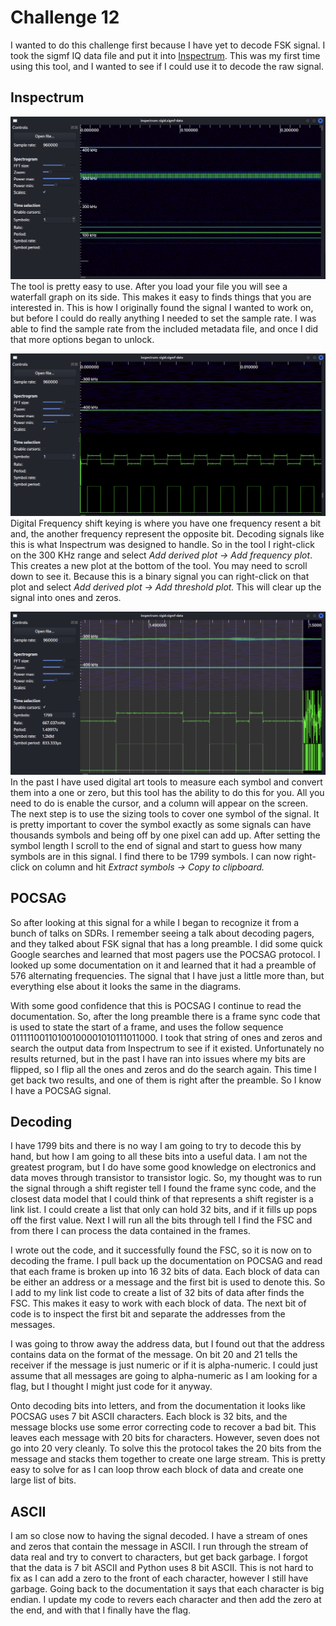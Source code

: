 # Challenge 12
I wanted to do this challenge first because I have yet to decode FSK signal.
I took the sigmf IQ data file and put it into [Inspectrum](https://github.com/miek/inspectrum). 
This was my first time using this tool, 
and I wanted to see if I could use it to decode the raw signal.

## Inspectrum
![inspectrum_raw](inspectrum_raw.png)
The tool is pretty easy to use. After you load your file you will see a waterfall graph on its side.
This makes it easy to finds things that you are interested in. 
This is how I originally found the signal I wanted to work on, 
but before I could do really anything I needed to set the sample rate.
I was able to find the sample rate from the included metadata file,
and once I did that more options began to unlock. 

![inspectrum_plot](inspectrum_plot.png)
Digital Frequency shift keying is where you have one frequency resent a bit and, 
the another frequency represent the opposite bit.
Decoding signals like this is what Inspectrum was designed to handle.
So in the tool I right-click on the 300 KHz range and select *Add derived plot -> Add frequency plot*.
This creates a new plot at the bottom of the tool.
You may need to scroll down to see it. 
Because this is a binary signal you can right-click on that plot and select *Add derived plot -> Add threshold plot.*
This will clear up the signal into ones and zeros.

![inspectrum_symbols](inspectrum_symbols.png)
In the past I have used digital art tools to measure each symbol and convert them into a one or zero,
but this tool has the ability to do this for you.
All you need to do is enable the cursor,
and a column will appear on the screen.
The next step is to use the sizing tools to cover one symbol of the signal. 
It is pretty important to cover the symbol exactly as some signals can have thousands symbols and being off by one pixel can add up.
After setting the symbol length I scroll to the end of signal and start to guess how many symbols are in this signal.
I find there to be 1799 symbols. I can now right-click on column and hit *Extract symbols -> Copy to clipboard.* 

## POCSAG
So after looking at this signal for a while I began to recognize it from a bunch of talks on SDRs. 
I remember seeing a talk about decoding pagers, and they talked about FSK signal that has a long preamble.
I did some quick Google searches and learned that most pagers use the POCSAG protocol. 
I looked up some documentation on it and learned that it had a preamble of 576 alternating frequencies.
The signal that I have just a little more than, but everything else about it looks the same in the diagrams.

With some good confidence that this is POCSAG I continue to read the documentation.
So, after the long preamble there is a frame sync code that is used to state the start of a frame,
and uses the follow sequence 01111100110100100001010111011000.
I took that string of ones and zeros and search the output data from Inspectrum to see if it existed.
Unfortunately no results returned, but in the past I have ran into issues where my bits are flipped, 
so I flip all the ones and zeros and do the search again. This time I get back two results, 
and one of them is right after the preamble. So I know I have a POCSAG signal.

## Decoding
I have 1799 bits and there is no way I am going to try to decode this by hand, 
but how I am going to all these bits into a useful data.
I am not the greatest program, 
but I do have some good knowledge on electronics and data moves through transistor to transistor logic. 
So, my thought was to run the signal through a shift register tell I found the frame sync code,
and the closest data model that I could think of that represents a shift register is a link list.
I could create a list that only can hold 32 bits, and if it fills up pops off the first value.
Next I will run all the bits through tell I find the FSC and from there I can process the data contained in the frames.

I wrote out the code, and it successfully found the FSC, so it is now on to decoding the frame.
I pull back up the documentation on POCSAG and read that each frame is broken up into 16 32 bits of data.
Each block of data can be either an address or a message and the first bit is used to denote this.
So I add to my link list code to create a list of 32 bits of data after finds the FSC.
This makes it easy to work with each block of data. 
The next bit of code is to inspect the first bit and separate the addresses from the messages.

I was going to throw away the address data, but I found out that the address contains data on the format of the message.
On bit 20 and 21 tells the receiver if the message is just numeric or if it is alpha-numeric. 
I could just assume that all messages are going to alpha-numeric as I am looking for a flag, 
but I thought I might just code for it anyway.

Onto decoding bits into letters, and from the documentation it looks like POCSAG uses 7 bit ASCII characters.
Each block is 32 bits, and the message blocks use some error correcting code to recover a bad bit. 
This leaves each message with 20 bits for characters. However, seven does not go into 20 very cleanly.
To solve this the protocol takes the 20 bits from the message and stacks them together to create one large stream.
This is pretty easy to solve for as I can loop throw each block of data and create one large list of bits.

## ASCII
I am so close now to having the signal decoded. 
I have a stream of ones and zeros that contain the message in ASCII.
I run through the stream of data real and try to convert to characters, but get back garbage.
I forgot that the data is 7 bit ASCII and Python uses 8 bit ASCII. 
This is not hard to fix as I can add a zero to the front of each character, however I still have garbage.
Going back to the documentation it says that each character is big endian.
I update my code to revers each character and then add the zero at the end,
and with that I finally have the flag.
